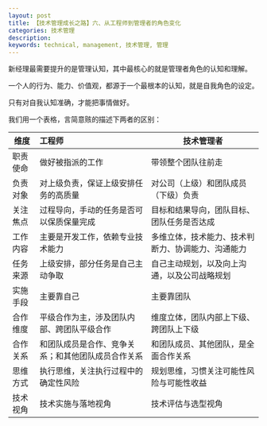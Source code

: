 ```yaml
---
layout: post
title: 【技术管理成长之路】六、从工程师到管理者的角色变化
categories: 技术管理
description: 
keywords: technical, management, 技术管理, 管理
---
```


新经理最需要提升的是管理认知，其中最核心的就是管理者角色的认知和理解。

一个人的行为、能力、价值观，都源于一个最根本的认知，就是自我角色的设定。

只有对自我认知准确，才能把事情做好。


我们用一个表格，言简意赅的描述下两者的区别：

| 维度       | 工程师                                   | 技术管理者                                      |
| --------- | :-------------------------------------- | --------------------------------------------- | 
| 职责使命    | 做好被指派的工作                          | 带领整个团队往前走                                | 
| 负责对象    | 对上级负责，保证上级安排任务的高质量         | 对公司（上级）和团队成员（下级）负责                 | 
| 关注焦点    | 过程导向，手动的任务是否可以保质保量完成      | 目标和结果导向，团队目标、团队任务是否达成            | 
| 工作内容    | 主要是开发工作，依赖专业技术能力             | 多维立体，技术能力、技术判断力、协调能力、沟通能力      | 
| 任务来源    | 上级安排，部分任务是自己主动争取            | 自己主动规划，以及向上沟通，以及公司战略规划            | 
| 实施手段    | 主要靠自己                               | 主要靠团队                                        | 
| 合作维度    | 平级合作为主，涉及团队内部、跨团队平级合作     | 维度立体，团队内部上下级、跨团队上下级                | 
| 合作关系    | 和团队成员是合作、竞争关系；和其他团队成员合作关系| 和团队成员、其他团队，是全面合作关系                | 
| 思维方式    | 执行思维，关注执行过程中的确定性风险          | 规划思维，习惯关注可能性风险与可能性收益               | 
| 技术视角    | 技术实施与落地视角                         | 技术评估与选型视角                                | 


